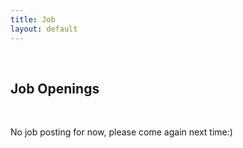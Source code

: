 ```yaml
---
title: Job
layout: default
---
```


<div class="row">
	<div class="col-lg-12">
    	<br>
		<h2>Job Openings</h2>
		</br>
	</div>
</div>

<!---Original job descriptions-->
<!---
<div class="row">
	<div class="col-lg-12">
		<div class="panel panel-info">
		  <div class="panel-heading">
			<h3 class="panel-title">Teaching STEM with Modular Robotics ( for Teachers )</h3>
		  </div>
		  <div class="panel-body">
			<p><strong>STORM Lab Modular Architecture for Capsule Robot (SMAC)</strong> is a modular toolkit consisting of a collection of sensor and actuator modules such as sound, temperature, pressure, acceleration, motor driver, etc. Creating science projects with SMAC is as easy as combining snap-on hardware modules. Each module is reusable because it has magnetic contacts instead of conventional wiring and soldering, making it perfect for quick prototyping.
</p>
			<p><strong>Science Project in Minutes!</strong> Either you want to build a mini weather station, a line following robot, or an energy usage monitoring platform for classroom teaching or after school projects; SMAC is a perfect tool to engage students more with its hands-on experience. SMAC also includes a range of wireless modules, connecting it over Wi-Fi or Bluetooth are seamless with no prior knowledge of programming.</p>
			
			<div class="row">
				<div class="col-lg-6">
					<img class="img-responsive" src="smac1.jpg"></img>
				</div>
				<div class="col-lg-6">
					<img class="img-responsive" src="smac2.jpg"></img>
				</div>
			</div>

			<p><strong>Open Knowledge</strong>, we believe that SMAC technology can be used to teach STEM in various way. The SMAC “blue print” is available online as an open source technology; encouraging teachers, students, makers and hobbyists to learn and develop in a Do-It-Together (DIT) style. Visit <a href="/">SMAC Project</a> page to learn more about it.</p>
			<p><strong>Research Experiences for Teachers (RET)</strong></p>
			<p>An open fellowship for teachers, funded by The National Science Foundation (NSF), for the course of 8-10 weeks of summer lab research at <a href="https://my.vanderbilt.edu/stormlab">STORM Lab</a> - <a href="https://www.vanderbilt.edu">Vanderbilt University</a>, is available with the following tasks for teachers:</p>
			<ul>
				<li>Learn how the existing capsule robots are built in the laboratory out of miniature modules.</li>
				<li>Experimenting and improving our small modular platform to better fit within the Next Generation Science Standard (NGSS).</li>
				<li>Writing lesson plans appropriate for high school classes centered on our modular platform. The lesson plans should be compliant with the NGSS and statewide assessments.</li>
				<li>Planning a quantitative method to assess students’ learning and engagement in classroom post-fellowship program.</li>
			</ul>
				<p>At the end of summer research period, the teacher will be also working with the STEM Hub, for the course of 2 weeks, to provide workshops for teachers in middle Tennessee.</p>

			<div class="alert alert-warning" role="alert">
				<h4 class="text-center">The NSF – RET Fellowship application remains open until April, 30<sup>th</sup>, 2015. Interested candidates are encouraged to submit a relevant resume to: ekawahyu.susilo@vanderbilt.edu</h4>
			</div>
			
			<p>Selection of the candidate will take place in early May, leaving time for teacher to find accommodations in Nashville, Tennessee,  by June 1<sup>st</sup>, 2015. The criteria that we will adopt in selecting the high school teacher are:</p>
			<ul>
				<li>Background in engineering and/or computer science.</li>
				<li>Knowledge and understanding of the NGSS.</li>
				<li>Experience in and evidence of the ability to write lesson plans and conduct hands-on classroom teaching.</li>
				<li>Activities with students in after school or extracurricular programs (Makerspace, Robotics Club).</li>
				<li>Skills with computer programing language would be a plus (C, Java, Python).</li>
				<li>Knowledge of physical computing devices would be a plus (Arduino, Raspberry Pi).</li>
			</ul>
			<div class="row">
				<div class="col-lg-6">
					<img class="img-responsive" src="storm.jpg"></img>
				</div>
				<div class="col-lg-6">
					<img class="img-responsive" src="midtnstem.jpg"></img>
				</div>
			</div>
		  </div>
		</div>
	</div>
</div>

<div class="row">
	<div class="col-lg-12">
		<h2>STEM Expo 2015 Flyer</h2>
		<img class="img-responsive" src="stem_expo_flyer.jpg"></img>
	</div>
</div>
-->

<div>
	<p>No job posting for now, please come again next time:)</p>
</div>